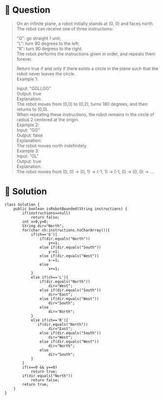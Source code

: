 # :japanese_goblin: Question

> On an infinite plane, a robot initially stands at (0, 0) and faces north.  The robot can receive one of three instructions:  
>  
> "G": go straight 1 unit;  
> "L": turn 90 degrees to the left;  
> "R": turn 90 degress to the right.  
> The robot performs the instructions given in order, and repeats them forever.  
>   
> Return true if and only if there exists a circle in the plane such that the robot never leaves the circle.  
> Example 1:  
>  
> Input: "GGLLGG"  
> Output: true  
> Explanation:   
> The robot moves from (0,0) to (0,2), turns 180 degrees, and then returns to (0,0).  
> When repeating these instructions, the robot remains in the circle of radius 2 centered at the origin.  
> Example 2:  
> Input: "GG"  
> Output: false  
> Explanation:   
> The robot moves north indefinitely.  
> Example 3:  
> Input: "GL"  
> Output: true  
> Explanation:   
> The robot moves from (0, 0) -> (0, 1) -> (-1, 1) -> (-1, 0) -> (0, 0) -> ...  

# :bento: Solution

```
class Solution {
    public boolean isRobotBounded(String instructions) {
        if(instructions==null)
            return false;
        int x=0,y=0;
        String dir="North";
        for(char ch:instructions.toCharArray()){
            if(ch=='G'){
                if(dir.equals("North"))
                    y+=1;
                else if(dir.equals("South"))
                    y-=1;
                else if(dir.equals("West"))
                    x-=1;
                else
                    x+=1;
            }
            else if(ch=='L'){
                if(dir.equals("North"))
                    dir="West";
                else if(dir.equals("South"))
                    dir="East";
                else if(dir.equals("West"))
                    dir="South";
                else
                    dir="North";
            }
            else if(ch=='R'){
               if(dir.equals("North"))
                    dir="East";
                else if(dir.equals("South"))
                    dir="West";
                else if(dir.equals("West"))
                    dir="North";
                else
                    dir="South";   
            }
        }
        if(x==0 && y==0)
            return true;
        if(dir.equals("North"))
            return false;
        return true;
    }
}
```
